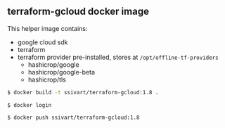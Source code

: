 ## terraform-gcloud docker image

This helper image contains:

* google cloud sdk
* terraform
* terraform provider pre-installed, stores at `/opt/offline-tf-providers`
    * hashicrop/google
    * hashicrop/google-beta
    * hashicrop/tls


```bash
$ docker build -t ssivart/terraform-gcloud:1.8 .
```

```
$ docker login
```

```
$ docker push ssivart/terraform-gcloud:1.8
```